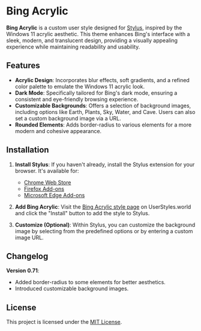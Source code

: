 # Bing Acrylic

**Bing Acrylic** is a custom user style designed for [Stylus](https://userstyles.world), inspired by the Windows 11 acrylic aesthetic. This theme enhances Bing's interface with a sleek, modern, and translucent design, providing a visually appealing experience while maintaining readability and usability.

## Features

- **Acrylic Design**: Incorporates blur effects, soft gradients, and a refined color palette to emulate the Windows 11 acrylic look.
- **Dark Mode**: Specifically tailored for Bing's dark mode, ensuring a consistent and eye-friendly browsing experience.
- **Customizable Backgrounds**: Offers a selection of background images, including options like Earth, Plants, Sky, Water, and Cave. Users can also set a custom background image via a URL.
- **Rounded Elements**: Adds border-radius to various elements for a more modern and cohesive appearance.

## Installation

1. **Install Stylus**: If you haven't already, install the Stylus extension for your browser. It's available for:
   - [Chrome Web Store](https://chrome.google.com/webstore/detail/stylus/clngdbkpkpeebahjckkjfobafhncgmne)
   - [Firefox Add-ons](https://addons.mozilla.org/en-US/firefox/addon/styl-us/)
   - [Microsoft Edge Add-ons](https://microsoftedge.microsoft.com/addons/detail/stylus/fjnbnpbmkenffdnngjfgmeleoegfcffe)

2. **Add Bing Acrylic**: Visit the [Bing Acrylic style page](https://userstyles.world/style/20792/bing-11-dark-mode-only) on UserStyles.world and click the "Install" button to add the style to Stylus.

3. **Customize (Optional)**: Within Stylus, you can customize the background image by selecting from the predefined options or by entering a custom image URL.

## Changelog

**Version 0.71**:
- Added border-radius to some elements for better aesthetics.
- Introduced customizable background images.

## License

This project is licensed under the [MIT License](LICENSE).
